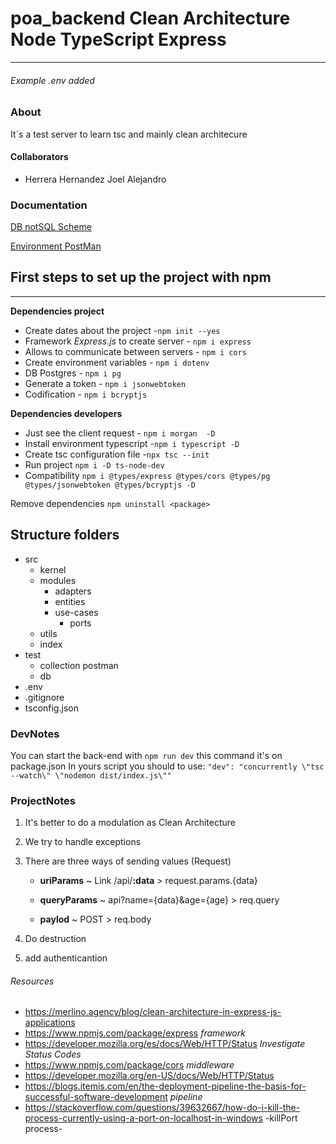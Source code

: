 # poa_backend Clean Architecture Node TypeScript Express

---

###### Example .env added

### About 

It´s a test server to learn tsc and mainly clean architecure

#### Collaborators

- Herrera Hernandez Joel Alejandro

### Documentation

[DB notSQL Scheme]() 

[Environment PostMan]()

## First steps to set up the project with npm 

---



**Dependencies project**

  + Create dates about the project -`npm init --yes`
  + Framework _Express.js_ to create server - `npm i express`
  + Allows to communicate between servers - `npm i cors`
  + Create environment variables - `npm i dotenv`
  + DB Postgres - `npm i pg`
  + Generate a token - `npm i jsonwebtoken`
  + Codification - `npm i bcryptjs`

  **Dependencies developers**

 + Just see the client request  - `npm i morgan  -D`
 + Install environment typescript -`npm i typescript -D`
 + Create tsc configuration file -`npx tsc --init`
 + Run project `npm i -D ts-node-dev`
 + Compatibility  `npm i @types/express @types/cors @types/pg @types/jsonwebtoken @types/bcryptjs -D`

Remove dependencies `npm uninstall <package>`

## Structure folders 

- src
  - kernel
  - modules
    - adapters
    - entities
    - use-cases
      - ports
  - utils
  - index
- test
  - collection postman
  - db
- .env
- .gitignore
- tsconfig.json


### DevNotes

You can start the back-end with `npm run dev` this command it's on package.json
In yours script you should to use: 
`"dev": "concurrently \"tsc --watch\" \"nodemon dist/index.js\""`


### ProjectNotes

1. It's better to do a modulation as Clean Architecture
2. We try to handle exceptions
3. There are three ways of sending values (Request)

   -  **uriParams** ~ Link /api/**:data** > request.params.{data}
   
   -  **queryParams** ~ api?name={data}&age={age} > req.query
   
   -  **paylod** ~ POST > req.body
   
4. Do destruction 
5. add authenticantion


###### Resources

- https://merlino.agency/blog/clean-architecture-in-express-js-applications
- https://www.npmjs.com/package/express _framework_
- https://developer.mozilla.org/es/docs/Web/HTTP/Status _Investigate Status Codes_
- https://www.npmjs.com/package/cors  _middleware_
- https://developer.mozilla.org/en-US/docs/Web/HTTP/Status
- https://blogs.itemis.com/en/the-deployment-pipeline-the-basis-for-successful-software-development _pipeline_
-  https://stackoverflow.com/questions/39632667/how-do-i-kill-the-process-currently-using-a-port-on-localhost-in-windows -killPort process-




